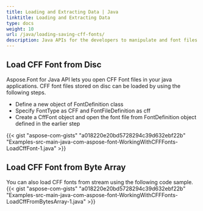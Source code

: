 ```yaml
---
title: Loading and Extracting Data | Java
linktitle: Loading and Extracting Data
type: docs
weight: 10
url: /java/loading-saving-cff-fonts/
description: Java APIs for the developers to manipulate and font files. Learn the fundamentals on how to load and save Cff fonts within Java.
---
```


## **Load CFF Font from Disc**
Aspose.Font for Java API lets you open CFF Font files in your java applications. CFF font files stored on disc can be loaded by using the following steps.
 * Define a new object of FontDefinition class
 * Specify FontType as CFF and FontFileDefinition as cff
 * Create a CffFont object and open the font file from FontDefinition object defined in the earlier step

{{< gist "aspose-com-gists" "a018220e20bd5728294c39d632ebf22b" "Examples-src-main-java-com-aspose-font-WorkingWithCFFFonts-LoadCffFont-1.java" >}}

## **Load CFF Font from Byte Array**
You can also load CFF fonts from stream using the following code sample.
{{< gist "aspose-com-gists" "a018220e20bd5728294c39d632ebf22b" "Examples-src-main-java-com-aspose-font-WorkingWithCFFFonts-LoadCffFromBytesArray-1.java" >}}
